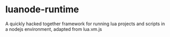 luanode-runtime
===============

A quickly hacked together framework for running lua projects and scripts in a nodejs environment, adapted from lua.vm.js
